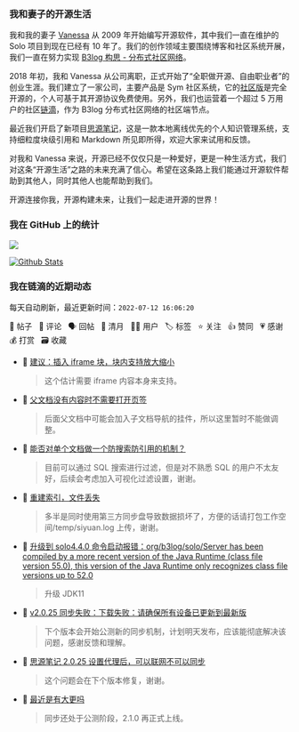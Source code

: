 ### 我和妻子的开源生活

我和我的妻子 [Vanessa](https://github.com/Vanessa219) 从 2009 年开始编写开源软件，其中我们一直在维护的 Solo 项目到现在已经有 10 年了。我们的创作领域主要围绕博客和社区系统开展，我们一直在努力实现 [B3log 构思 - 分布式社区网络](https://ld246.com/article/1546941897596)。

2018 年初，我和 Vanessa 从公司离职，正式开始了“全职做开源、自由职业者”的创业生涯。我们建立了一家公司，主要产品是 Sym 社区系统，它的[社区版](https://github.com/88250/symphony)是完全开源的，个人可基于其开源协议免费使用。另外，我们也运营着一个超过 5 万用户的社区[链滴](https://ld246.com)，作为 B3log 分布式社区网络的社区端节点。

最近我们开启了新项目[思源笔记](https://github.com/siyuan-note/siyuan)，这是一款本地离线优先的个人知识管理系统，支持细粒度块级引用和 Markdown 所见即所得，欢迎大家来试用和反馈。

对我和 Vanessa 来说，开源已经不仅仅只是一种爱好，更是一种生活方式，我们对这条“开源生活”之路的未来充满了信心。希望在这条路上我们能通过开源软件帮助到其他人，同时其他人也能帮助到我们。

开源连接你我，开源构建未来，让我们一起走进开源的世界！

### 我在 GitHub 上的统计

<a title="Hits" target="_blank" href="https://github.com/88250/88250"><img src="https://hits.b3log.org/88250/88250.svg"></a>

[![Github Stats](https://github-readme-stats.vercel.app/api?username=88250&theme=tokyonight&show_icons=true)](https://github.com/88250)

<!--events start -->

### 我在链滴的近期动态

每天自动刷新，最近更新时间：`2022-07-12 16:06:20`

📝 帖子 &nbsp; 💬 评论 &nbsp; 🗣 回帖 &nbsp; 🌙 清月 &nbsp; 👨‍💻 用户 &nbsp; 🏷️ 标签 &nbsp; ⭐️ 关注 &nbsp; 👍 赞同 &nbsp; 💗 感谢 &nbsp; 💰 打赏 &nbsp; 🗃 收藏

* 💬 [建议：插入 iframe 块，块内支持放大缩小](https://ld246.com/article/1657595180698/comment/1657598696604#comments)

  > 这个估计需要 iframe 内容本身来支持。
* 💬 [父文档没有内容时不需要打开页签](https://ld246.com/article/1657598203258/comment/1657598649221#comments)

  > 后面父文档中可能会加入子文档导航的挂件，所以这里暂时不能做调整。
* 💬 [能否对单个文档做一个防搜索防引用的机制？](https://ld246.com/article/1657590118079/comment/1657590612074#comments)

  > 目前可以通过 SQL 搜索进行过滤，但是对不熟悉 SQL 的用户不太友好，后续会考虑加入可视化过滤设置，谢谢。
* 💬 [重建索引，文件丢失](https://ld246.com/article/1657589828291/comment/1657590540235#comments)

  > 多半是同时使用第三方同步盘导致数据损坏了，方便的话请打包工作空间/temp/siyuan.log 上传，谢谢。
* 💬 [升级到 solo4.4.0 命令启动报错：org/b3log/solo/Server has been compiled by a more recent version of the Java Runtime (class file version 55.0), this version of the Java Runtime only recognizes class file versions up to 52.0](https://ld246.com/article/1657533692411/comment/1657583095386#comments)

  > 升级 JDK11
* 💬 [v2.0.25 同步失败：下载失败：请确保所有设备已更新到最新版](https://ld246.com/article/1657547951915/comment/1657551117015#comments)

  > 下个版本会开始公测新的同步机制，计划明天发布，应该能彻底解决该问题，感谢反馈和理解。
* 💬 [思源笔记 2.0.25 设置代理后，可以联网不可以同步](https://ld246.com/article/1657534872616/comment/1657550880788#comments)

  > 这个问题会在下个版本修复，谢谢。
* 💬 [最近是有大更吗](https://ld246.com/article/1657511466908/comment/1657528868561#comments)

  > 同步还处于公测阶段，2.1.0 再正式上线。


<!--events end -->
